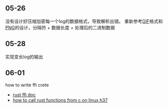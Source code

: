 ## 05-26

没有设计好压缩加密每一个log的数据格式，导致解析出错。
重新参考[GIF](https://en.wikipedia.org/wiki/GIF)格式和[PNG](https://en.wikipedia.org/wiki/Portable_Network_Graphics)的设计，分隔符 + 数据长度 + 处理后的二进制数据

## 05-28 
实现变长log的输出


## 06-01
how to write ffi crete

- [rust ffi doc](https://doc.rust-lang.org/nomicon/ffi.html)
- [how to call rust functions from c on linux h37](https://dev.to/dandyvica/how-to-call-rust-functions-from-c-on-linux-h37)



